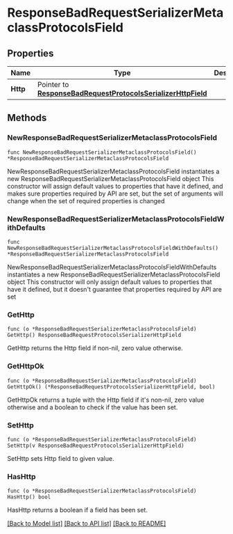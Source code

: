 # ResponseBadRequestSerializerMetaclassProtocolsField

## Properties

Name | Type | Description | Notes
------------ | ------------- | ------------- | -------------
**Http** | Pointer to [**ResponseBadRequestProtocolsSerializerHttpField**](ResponseBadRequestProtocolsSerializerHttpField.md) |  | [optional] 

## Methods

### NewResponseBadRequestSerializerMetaclassProtocolsField

`func NewResponseBadRequestSerializerMetaclassProtocolsField() *ResponseBadRequestSerializerMetaclassProtocolsField`

NewResponseBadRequestSerializerMetaclassProtocolsField instantiates a new ResponseBadRequestSerializerMetaclassProtocolsField object
This constructor will assign default values to properties that have it defined,
and makes sure properties required by API are set, but the set of arguments
will change when the set of required properties is changed

### NewResponseBadRequestSerializerMetaclassProtocolsFieldWithDefaults

`func NewResponseBadRequestSerializerMetaclassProtocolsFieldWithDefaults() *ResponseBadRequestSerializerMetaclassProtocolsField`

NewResponseBadRequestSerializerMetaclassProtocolsFieldWithDefaults instantiates a new ResponseBadRequestSerializerMetaclassProtocolsField object
This constructor will only assign default values to properties that have it defined,
but it doesn't guarantee that properties required by API are set

### GetHttp

`func (o *ResponseBadRequestSerializerMetaclassProtocolsField) GetHttp() ResponseBadRequestProtocolsSerializerHttpField`

GetHttp returns the Http field if non-nil, zero value otherwise.

### GetHttpOk

`func (o *ResponseBadRequestSerializerMetaclassProtocolsField) GetHttpOk() (*ResponseBadRequestProtocolsSerializerHttpField, bool)`

GetHttpOk returns a tuple with the Http field if it's non-nil, zero value otherwise
and a boolean to check if the value has been set.

### SetHttp

`func (o *ResponseBadRequestSerializerMetaclassProtocolsField) SetHttp(v ResponseBadRequestProtocolsSerializerHttpField)`

SetHttp sets Http field to given value.

### HasHttp

`func (o *ResponseBadRequestSerializerMetaclassProtocolsField) HasHttp() bool`

HasHttp returns a boolean if a field has been set.


[[Back to Model list]](../README.md#documentation-for-models) [[Back to API list]](../README.md#documentation-for-api-endpoints) [[Back to README]](../README.md)


